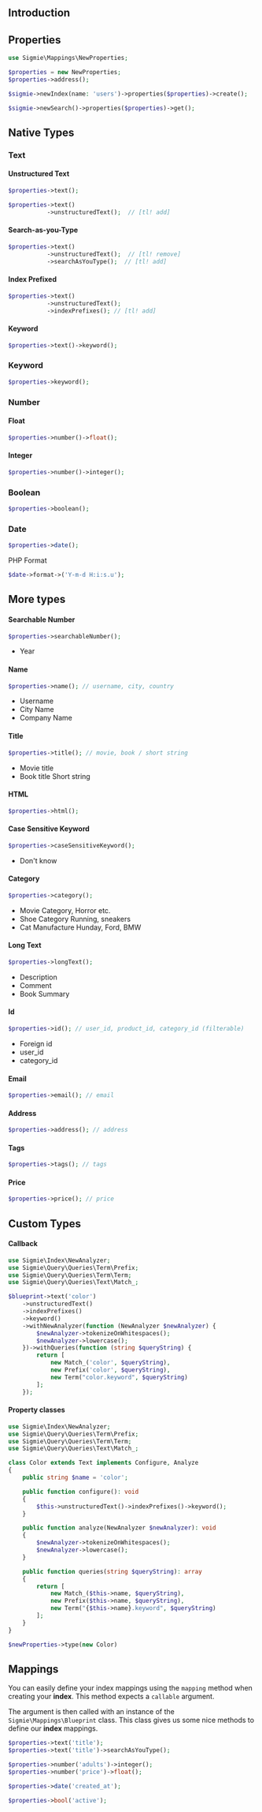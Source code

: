 ## Introduction

## Properties

```php
use Sigmie\Mappings\NewProperties;

$properties = new NewProperties;
$properties->address();

$sigmie->newIndex(name: 'users')->properties($properties)->create();

$sigmie->newSearch()->properties($properties)->get();
```

## Native Types

### Text

#### Unstructured Text
```php
$properties->text();
```

```php
$properties->text()
           ->unstructuredText();  // [tl! add]
```

#### Search-as-you-Type
```php
$properties->text()
           ->unstructuredText();  // [tl! remove]
           ->searchAsYouType();  // [tl! add]
```

#### Index Prefixed
```php
$properties->text()
           ->unstructuredText();
           ->indexPrefixes(); // [tl! add]
```

#### Keyword

```php
$properties->text()->keyword(); 
```

### Keyword
```php
$properties->keyword();
```

### Number

#### Float
```php
$properties->number()->float();
```
#### Integer

```php
$properties->number()->integer();
```

### Boolean
```php
$properties->boolean(); 
```
### Date
```php
$properties->date(); 
```

PHP Format
```php
$date->format->('Y-m-d H:i:s.u');
```

## More types

#### Searchable Number
```php
$properties->searchableNumber();
```
* Year

#### Name
```php
$properties->name(); // username, city, country
```
* Username
* City Name
* Company Name

#### Title
```php
$properties->title(); // movie, book / short string
```
* Movie title
* Book title
Short string

#### HTML
```php
$properties->html();
```

#### Case Sensitive Keyword

```php
$properties->caseSensitiveKeyword();
```
* Don't know

#### Category
```php
$properties->category();
```

* Movie Category, Horror etc.
* Shoe Category Running, sneakers
* Cat Manufacture Hunday, Ford, BMW

#### Long Text
```php
$properties->longText();
```
* Description
* Comment
* Book Summary

#### Id
```php
$properties->id(); // user_id, product_id, category_id (filterable) 
```
* Foreign id
* user_id
* category_id

#### Email
```php
$properties->email(); // email
```


#### Address
```php
$properties->address(); // address
```

#### Tags
```php
$properties->tags(); // tags
```

#### Price
```php
$properties->price(); // price
```

## Custom Types

#### Callback
```php
use Sigmie\Index\NewAnalyzer;
use Sigmie\Query\Queries\Term\Prefix;
use Sigmie\Query\Queries\Term\Term;
use Sigmie\Query\Queries\Text\Match_;

$blueprint->text('color')
    ->unstructuredText()
    ->indexPrefixes()
    ->keyword()
    ->withNewAnalyzer(function (NewAnalyzer $newAnalyzer) {
        $newAnalyzer->tokenizeOnWhitespaces();
        $newAnalyzer->lowercase();
    })->withQueries(function (string $queryString) {
        return [
            new Match_('color', $queryString),
            new Prefix('color', $queryString),
            new Term("color.keyword", $queryString)
        ];
    });
```

#### Property classes

```php
use Sigmie\Index\NewAnalyzer;
use Sigmie\Query\Queries\Term\Prefix;
use Sigmie\Query\Queries\Term\Term;
use Sigmie\Query\Queries\Text\Match_;

class Color extends Text implements Configure, Analyze
{
    public string $name = 'color';

    public function configure(): void
    {
        $this->unstructuredText()->indexPrefixes()->keyword();
    }

    public function analyze(NewAnalyzer $newAnalyzer): void
    {
        $newAnalyzer->tokenizeOnWhitespaces();
        $newAnalyzer->lowercase();
    }

    public function queries(string $queryString): array
    {
        return [
            new Match_($this->name, $queryString),
            new Prefix($this->name, $queryString),
            new Term("{$this->name}.keyword", $queryString)
        ];
    }
}
```
```php
$newProperties->type(new Color)
```

## Mappings

You can easily define your index mappings using the `mapping` 
method when creating your **index**. This method expects
a `callable` argument.

The argument is then called with an instance of the `Sigmie\Mappings\Blueprint` class. This class
gives us some nice methods to define our **index** mappings.
```php
$properties->text('title');
$properties->text('title')->searchAsYouType();

$properties->number('adults')->integer();
$properties->number('price')->float();

$properties->date('created_at');

$properties->bool('active');
```
